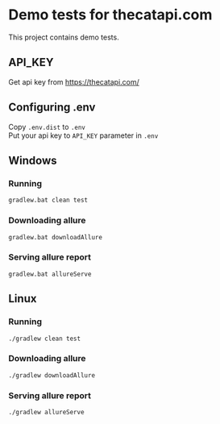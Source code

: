 # Demo tests for thecatapi.com
This project contains demo tests.

## API_KEY
Get api key from https://thecatapi.com/

## Configuring .env
Copy `.env.dist` to `.env` \
Put your api key to `API_KEY` parameter in `.env`

## Windows
### Running
`gradlew.bat clean test`
### Downloading allure
`gradlew.bat downloadAllure`
### Serving allure report
`gradlew.bat allureServe`

## Linux
### Running
`./gradlew clean test`
### Downloading allure
`./gradlew downloadAllure`
### Serving allure report
`./gradlew allureServe`